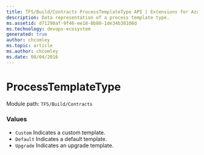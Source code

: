 ```yaml
---
title: TFS/Build/Contracts ProcessTemplateType API | Extensions for Azure DevOps Services
description: Data representation of a process template type.
ms.assetid: d71298af-9f46-ee18-0b80-1de34b38108d
ms.technology: devops-ecosystem
generated: true
author: chcomley
ms.topic: article
ms.author: chcomley
ms.date: 08/04/2016
---
```


# ProcessTemplateType

Module path: `TFS/Build/Contracts`

### Values

- `Custom` Indicates a custom template.
- `Default` Indicates a default template.
- `Upgrade` Indicates an upgrade template.
